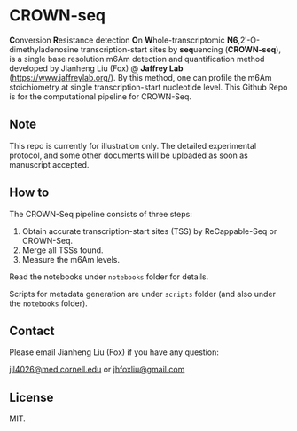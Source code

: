 # CROWN-seq

**C**onversion **R**esistance detection **O**n **W**hole-transcriptomic **N6**,2′-O-dimethyladenosine transcription-start sites by **seq**uencing (**CROWN-seq**), is a single base resolution m6Am detection and quantification method developed by Jianheng Liu (Fox) @ **Jaffrey Lab** (https://www.jaffreylab.org/). By this method, one can profile the m6Am stoichiometry at single transcription-start nucleotide level. This Github Repo is for the computational pipeline for CROWN-Seq.

## Note

This repo is currently for illustration only. The detailed experimental protocol, and some other documents will be uploaded as soon as manuscript accepted.

## How to

The CROWN-Seq pipeline consists of three steps:

1. Obtain accurate transcription-start sites (TSS) by ReCappable-Seq or CROWN-Seq.
2. Merge all TSSs found.
3. Measure the m6Am levels. 

Read the notebooks under `notebooks` folder for details. 

Scripts for metadata generation are under `scripts` folder (and also under the `notebooks` folder).

## Contact

Please email Jianheng Liu (Fox) if you have any question:

jil4026@med.cornell.edu or jhfoxliu@gmail.com

## License

MIT.

